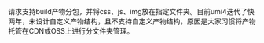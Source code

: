 请求支持build产物分包，并将css、js、img放在指定文件夹。目前umi4迭代了快两年，未设计自定义产物结构，且不支持自定义产物结构，原因是大家习惯将产物托管在CDN或OSS上进行分文件夹管理。
